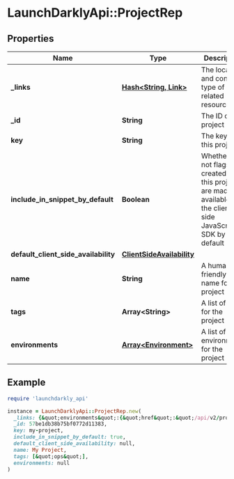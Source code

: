 # LaunchDarklyApi::ProjectRep

## Properties

| Name | Type | Description | Notes |
| ---- | ---- | ----------- | ----- |
| **_links** | [**Hash&lt;String, Link&gt;**](Link.md) | The location and content type of related resources |  |
| **_id** | **String** | The ID of this project |  |
| **key** | **String** | The key of this project |  |
| **include_in_snippet_by_default** | **Boolean** | Whether or not flags created in this project are made available to the client-side JavaScript SDK by default |  |
| **default_client_side_availability** | [**ClientSideAvailability**](ClientSideAvailability.md) |  | [optional] |
| **name** | **String** | A human-friendly name for the project |  |
| **tags** | **Array&lt;String&gt;** | A list of tags for the project |  |
| **environments** | [**Array&lt;Environment&gt;**](Environment.md) | A list of environments for the project |  |

## Example

```ruby
require 'launchdarkly_api'

instance = LaunchDarklyApi::ProjectRep.new(
  _links: {&quot;environments&quot;:{&quot;href&quot;:&quot;/api/v2/projects/my-project/environments&quot;,&quot;type&quot;:&quot;application/json&quot;},&quot;self&quot;:{&quot;href&quot;:&quot;/api/v2/projects/my-project&quot;,&quot;type&quot;:&quot;application/json&quot;}},
  _id: 57be1db38b75bf0772d11383,
  key: my-project,
  include_in_snippet_by_default: true,
  default_client_side_availability: null,
  name: My Project,
  tags: [&quot;ops&quot;],
  environments: null
)
```

